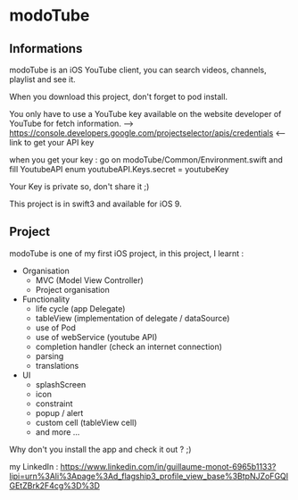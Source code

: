 # modoTube #

## Informations ##
modoTube is an iOS YouTube client, you can search videos, channels, playlist and see it.

When you download this project, don't forget to pod install.

You only have to use a YouTube key available on the website developer of YouTube for fetch information.
--> https://console.developers.google.com/projectselector/apis/credentials <-- link to get your API key

when you get your key : go on modoTube/Common/Environment.swift and fill YoutubeAPI enum
  youtubeAPI.Keys.secret = youtubeKey

Your Key is private so, don't share it ;)

This project is in swift3 and available for iOS 9.

## Project ##
modoTube is one of my first iOS project, in this project, I learnt :
  - Organisation
      - MVC (Model View Controller)
      - Project organisation
  - Functionality
      - life cycle (app Delegate)
      - tableView (implementation of delegate / dataSource)
      - use of Pod
      - use of webService (youtube API)
      - completion handler (check an internet connection)
      - parsing
      - translations
  - UI
      - splashScreen
      - icon
      - constraint
      - popup / alert
      - custom cell (tableView cell)
      - and more ... 
     
Why don't you install the app and check it out ? ;)

my LinkedIn : https://www.linkedin.com/in/guillaume-monot-6965b1133?lipi=urn%3Ali%3Apage%3Ad_flagship3_profile_view_base%3BtpNJZoFGQIGEtZBrk2F4cg%3D%3D
